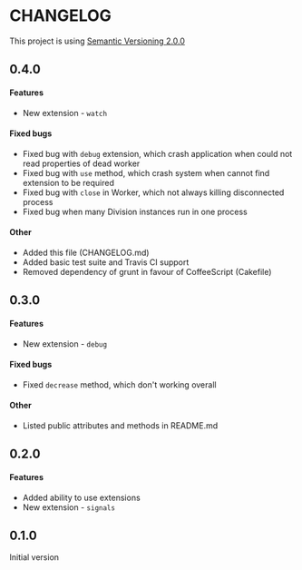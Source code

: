 CHANGELOG
=========
This project is using [Semantic Versioning 2.0.0](http://semver.org/)

0.4.0
-----

#### Features
  -   New extension - `watch`

#### Fixed bugs
  -   Fixed bug with `debug` extension, which crash application when could not read properties of dead worker
  -   Fixed bug with `use` method, which crash system when cannot find extension to be required
  -   Fixed bug with `close` in Worker, which not always killing disconnected process
  -   Fixed bug when many Division instances run in one process

#### Other
  -   Added this file (CHANGELOG.md)
  -   Added basic test suite and Travis CI support
  -   Removed dependency of grunt in favour of CoffeeScript (Cakefile)

0.3.0
-----

#### Features
  -   New extension - `debug`

#### Fixed bugs
  -   Fixed `decrease` method, which don't working overall

#### Other
  -   Listed public attributes and methods in README.md

0.2.0
-----

#### Features
  -   Added ability to use extensions
  -   New extension - `signals`

0.1.0
-----
Initial version
